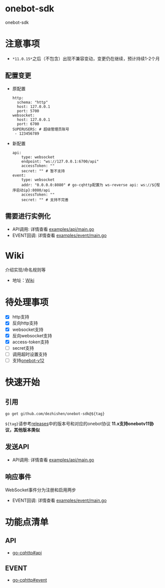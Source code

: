# onebot-sdk
onebot-sdk
# 注意事项
- `*11.0.15*`之后（不包含）出现不兼容变动，变更仍在继续，预计持续1-2个月
## 配置变更
- 原配置
	```
	http:
	  schema: "http"
	  host: 127.0.0.1
	  port: 5700
	websocket:
	  host: 127.0.0.1
	  port: 6700
	SUPERUSERS: # 超级管理员账号
	 - 123456789
	```
- 新配置
	```
	api:
		type: websocket
		endpoint: "ws://127.0.0.1:6700/api"
		accessToken: ""
		secret: "" # 暂不支持
	event:
		type: websocket
		addr: "0.0.0.0:8080" # go-cqhttp配置为 ws-reverse api: ws://${程序启动ip}:8080/api
		accessToken: ""
		secret: "" # 支持不完善
	```
## 需要进行实例化
- API调用: 详情查看 [examples/api/main.go](./examples/api/main.go)
- EVENT回调: 详情查看 [examples/event/main.go](./examples/event/main.go)

# Wiki
介绍实现/命名规则等
* 地址：[Wiki](./wiki/)
# 待处理事项
- [x] http支持
- [x] 反向http支持
- [x] websocket支持
- [x] 反向websocket支持
- [x] access-token支持
- [ ] secret支持
- [ ] 调用超时设置支持
- [ ] 支持[onebot-v12](https://12.onebot.dev/)
# 快速开始
## 引用
```
go get github.com/dezhishen/onebot-sdk@${tag}
```
`${tag}`请参考[releases](https://github.com/dezhishen/onebot-sdk/releases)中的版本号和对应的onebot协议
**11.x支持onebotv11协议，其他版本类似**
## 发送API
- API调用: 详情查看 [examples/api/main.go](./examples/api/main.go)
## 响应事件
WebSocket事件分为注册和启用两步
- EVENT回调: 详情查看 [examples/event/main.go](./examples/event/main.go)
# 功能点清单
## API
- <a href="https://docs.go-cqhttp.org/api/" target="_blank">go-cqhttp#api</a>
## EVENT
- <a href="https://docs.go-cqhttp.org/event/" target="_blank">go-cqhttp#event</a>
